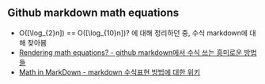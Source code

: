 ## Github markdown math equations
- O(\[\log_{2}n\]) == O(\[\log_{10}n\])?  에 대해 정리하던 중, 수식 markdown에 대해 찾아봄
- [Rendering math equations? - github markdown에서 수식 쓰는 흥미로운 방법들](https://github.com/github/markup/issues/897)
- [Math in MarkDown - markdown 수식표현 방법에 대한 위키](https://github.com/cben/mathdown/wiki/math-in-markdown)